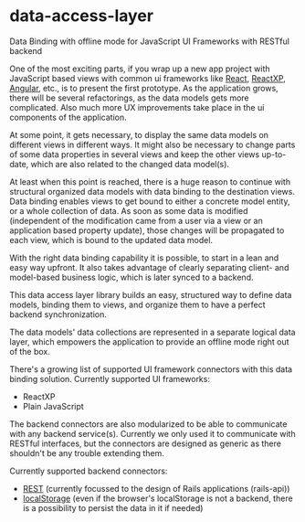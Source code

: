 # data-access-layer
Data Binding with offline mode for JavaScript UI Frameworks with RESTful backend

One of the most exciting parts, if you wrap up a new app project with JavaScript based views with common ui frameworks like [React](https://reactjs.org/), [ReactXP](https://microsoft.github.io/reactxp/), [Angular](https://angular.io/), etc., is to present the first prototype. As the application grows, there will be several refactorings, as the data models gets more complicated. Also much more UX improvements take place in the ui components of the application.

At some point, it gets necessary, to display the same data models on different views in different ways. It might also be necessary to change parts of some data properties in several views and keep the other views up-to-date, which are also related to the changed data model(s).

At least when this point is reached, there is a huge reason to continue with structural organized data models with data binding to the destination views. Data binding enables views to get bound to either a concrete model entity, or a whole collection of data. As soon as some data is modified (independent of the modification came from a user via a view or an application based property update), those changes will be propagated to each view, which is bound to the updated data model.

With the right data binding capability it is possible, to start in a lean and easy way upfront. It also takes advantage of clearly separating client- and model-based business logic, which is later synced to a backend.

This data access layer library builds an easy, structured way to define data models, binding them to views, and organize them to have a perfect backend synchronization.

The data models' data collections are represented in a separate logical data layer, which empowers the application to provide an offline mode right out of the box.

There's a growing list of supported UI framework connectors with this data binding solution. Currently supported UI frameworks:
- ReactXP
- Plain JavaScript

The backend connectors are also modularized to be able to communicate with any backend service(s). Currently we only used it to communicate with RESTful interfaces, but the connectors are designed as generic as there shouldn't be any trouble extending them.

Currently supported backend connectors:
- [REST](https://en.wikipedia.org/wiki/Representational_state_transfer) (currently focussed to the design of Rails applications (rails-api))
- [localStorage](https://en.wikipedia.org/wiki/Web_storage#localStorage) (even if the browser's localStorage is not a backend, there is a possibility to persist the data in it if needed)
